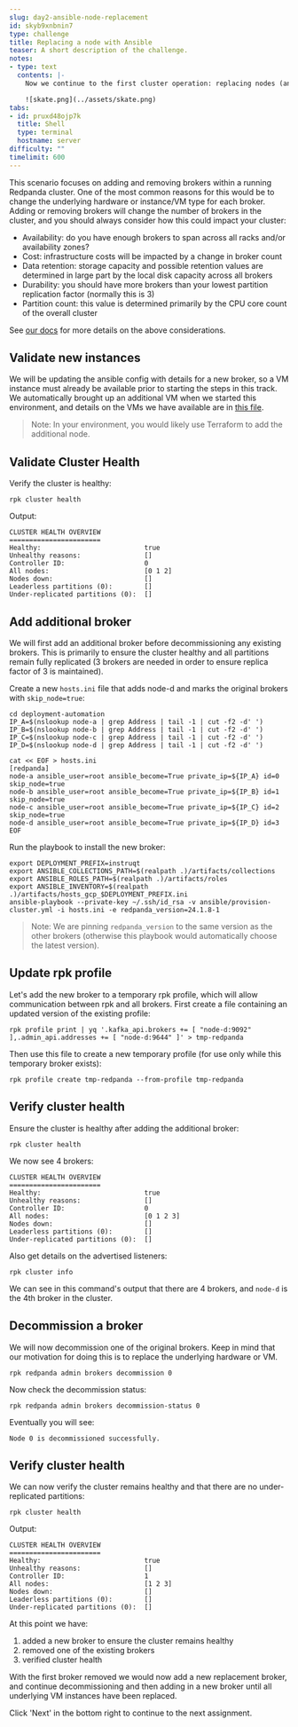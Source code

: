 ```yaml
---
slug: day2-ansible-node-replacement
id: skyb9xnbnin7
type: challenge
title: Replacing a node with Ansible
teaser: A short description of the challenge.
notes:
- type: text
  contents: |-
    Now we continue to the first cluster operation: replacing nodes (and decommissioning Redpanda).

    ![skate.png](../assets/skate.png)
tabs:
- id: pruxd48ojp7k
  title: Shell
  type: terminal
  hostname: server
difficulty: ""
timelimit: 600
---
```

This scenario focuses on adding and removing brokers within a running Redpanda cluster. One of the most common reasons for this would be to change the underlying hardware or instance/VM type for each broker. Adding or removing brokers will change the number of brokers in the cluster, and you should always consider how this could impact your cluster:

- Availability: do you have enough brokers to span across all racks and/or availability zones?
- Cost: infrastructure costs will be impacted by a change in broker count
- Data retention: storage capacity and possible retention values are determined in large part by the local disk capacity across all brokers
- Durability: you should have more brokers than your lowest partition replication factor (normally this is 3)
- Partition count: this value is determined primarily by the CPU core count of the overall cluster

See [our docs](https://docs.redpanda.com/current/manage/cluster-maintenance/decommission-brokers/) for more details on the above considerations.

## Validate new instances

We will be updating the ansible config with details for a new broker, so a VM instance must already be available prior to starting the steps in this track. We automatically brought up an additional VM when we started this environment, and details on the VMs we have available are in [this file](https://github.com/vuldin/redpanda-instruqt-day2-ansible/blob/june20-presentation-updates/config.yml).

> Note: In your environment, you would likely use Terraform to add the additional node.

## Validate Cluster Health

Verify the cluster is healthy:

```bash,run
rpk cluster health
```

Output:

```bash,nocopy
CLUSTER HEALTH OVERVIEW
=======================
Healthy:                          true
Unhealthy reasons:                []
Controller ID:                    0
All nodes:                        [0 1 2]
Nodes down:                       []
Leaderless partitions (0):        []
Under-replicated partitions (0):  []
```

## Add additional broker

We will first add an additional broker before decommissioning any existing brokers. This is primarily to ensure the cluster healthy and all partitions remain fully replicated (3 brokers are needed in order to ensure replica factor of 3 is maintained).

Create a new `hosts.ini` file that adds node-d and marks the original brokers with `skip_node=true`:

```bash,run
cd deployment-automation
IP_A=$(nslookup node-a | grep Address | tail -1 | cut -f2 -d' ')
IP_B=$(nslookup node-b | grep Address | tail -1 | cut -f2 -d' ')
IP_C=$(nslookup node-c | grep Address | tail -1 | cut -f2 -d' ')
IP_D=$(nslookup node-d | grep Address | tail -1 | cut -f2 -d' ')

cat << EOF > hosts.ini
[redpanda]
node-a ansible_user=root ansible_become=True private_ip=${IP_A} id=0 skip_node=true
node-b ansible_user=root ansible_become=True private_ip=${IP_B} id=1 skip_node=true
node-c ansible_user=root ansible_become=True private_ip=${IP_C} id=2 skip_node=true
node-d ansible_user=root ansible_become=True private_ip=${IP_D} id=3
EOF
```

Run the playbook to install the new broker:

```bash,run
export DEPLOYMENT_PREFIX=instruqt
export ANSIBLE_COLLECTIONS_PATH=$(realpath .)/artifacts/collections
export ANSIBLE_ROLES_PATH=$(realpath .)/artifacts/roles
export ANSIBLE_INVENTORY=$(realpath .)/artifacts/hosts_gcp_$DEPLOYMENT_PREFIX.ini
ansible-playbook --private-key ~/.ssh/id_rsa -v ansible/provision-cluster.yml -i hosts.ini -e redpanda_version=24.1.8-1
```

> Note: We are pinning `redpanda_version` to the same version as the other brokers (otherwise this playbook would automatically choose the latest version).

## Update rpk profile

Let's add the new broker to a temporary rpk profile, which will allow communication between rpk and all brokers. First create a file containing an updated version of the existing profile:

```bash,run
rpk profile print | yq '.kafka_api.brokers += [ "node-d:9092" ],.admin_api.addresses += [ "node-d:9644" ]' > tmp-redpanda
```

Then use this file to create a new temporary profile (for use only while this temporary broker exists):

```bash,run
rpk profile create tmp-redpanda --from-profile tmp-redpanda
```

## Verify cluster health

Ensure the cluster is healthy after adding the additional broker:

```bash,run
rpk cluster health
```

We now see 4 brokers:

```bash,nocopy
CLUSTER HEALTH OVERVIEW
=======================
Healthy:                          true
Unhealthy reasons:                []
Controller ID:                    0
All nodes:                        [0 1 2 3]
Nodes down:                       []
Leaderless partitions (0):        []
Under-replicated partitions (0):  []
```

Also get details on the advertised listeners:

```bash,run
rpk cluster info
```

We can see in this command's output that there are 4 brokers, and `node-d` is the 4th broker in the cluster.

## Decommission a broker

We will now decommission one of the original brokers. Keep in mind that our motivation for doing this is to replace the underlying hardware or VM.

```bash,run
rpk redpanda admin brokers decommission 0

```

Now check the decommission status:

```bash,run
rpk redpanda admin brokers decommission-status 0
```

Eventually you will see:

```bash,nocopy
Node 0 is decommissioned successfully.
```

## Verify cluster health

We can now verify the cluster remains healthy and that there are no under-replicated partitions:

```bash,run
rpk cluster health
```

Output:

```bash,nocopy
CLUSTER HEALTH OVERVIEW
=======================
Healthy:                          true
Unhealthy reasons:                []
Controller ID:                    1
All nodes:                        [1 2 3]
Nodes down:                       []
Leaderless partitions (0):        []
Under-replicated partitions (0):  []
```

At this point we have:
1. added a new broker to ensure the cluster remains healthy
2. removed one of the existing brokers
3. verified cluster health

With the first broker removed we would now add a new replacement broker, and continue decommissioning and then adding in a new broker until all underlying VM instances have been replaced.

Click 'Next' in the bottom right to continue to the next assignment.
